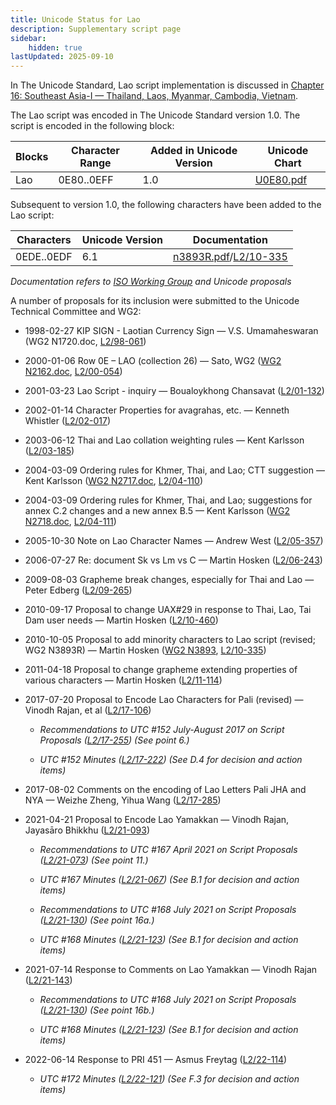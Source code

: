 ```yaml
---
title: Unicode Status for Lao
description: Supplementary script page
sidebar:
    hidden: true
lastUpdated: 2025-09-10
---
```


In The Unicode Standard, Lao script implementation is discussed in [Chapter 16: Southeast Asia-I — Thailand, Laos, Myanmar, Cambodia, Vietnam](https://www.unicode.org/versions/latest/core-spec/chapter-16/#G10988).

[comment]: # (end of intro)

[comment]: # (start of blocks)

The Lao script was encoded in The Unicode Standard version 1.0. The script is encoded in the following block:

| Blocks | Character Range | Added in Unicode Version | Unicode Chart |
| ------ | --------------- | ------------------------ | ------------- |
| Lao | 0E80..0EFF | 1.0 | [U0E80.pdf](http://www.unicode.org/charts/PDF/U0E80.pdf) |

[comment]: # (end of blocks)

[comment]: # (start of chars)

Subsequent to version 1.0, the following characters have been added to the Lao script:

| Characters | Unicode Version | Documentation |
| ---------- | --------------- | ------------- |
| 0EDE..0EDF | 6.1 | [n3893R.pdf](https://www.unicode.org/wg2/docs/n3893.pdf)/[L2/10-335](http://www.unicode.org/cgi-bin/GetMatchingDocs.pl?L2/10-335) |

_Documentation refers to [ISO Working Group](https://www.unicode.org/wg2/) and Unicode proposals_

[comment]: # (end of chars)

[comment]: # (start of rest)

A number of proposals for its inclusion were submitted to the Unicode Technical Committee and WG2:

- 1998-02-27 KIP SIGN - Laotian Currency Sign — V.S. Umamaheswaran (WG2 N1720.doc, [L2/98-061](http://www.unicode.org/L2/L1998/98061.pdf))

- 2000-01-06 Row 0E – LAO (collection 26) — Sato,  WG2 ([WG2 N2162.doc](https://www.unicode.org/wg2/docs/n2162.doc), [L2/00-054](http://www.unicode.org/cgi-bin/GetMatchingDocs.pl?L2/00-054))

- 2001-03-23 Lao Script - inquiry — Boualoykhong Chansavat ([L2/01-132](http://www.unicode.org/cgi-bin/GetMatchingDocs.pl?L2/01-132))

- 2002-01-14 Character Properties for avagrahas, etc. — Kenneth Whistler ([L2/02-017](http://www.unicode.org/cgi-bin/GetMatchingDocs.pl?L2/02-017))

- 2003-06-12 Thai and Lao collation weighting rules — Kent Karlsson ([L2/03-185](http://www.unicode.org/cgi-bin/GetMatchingDocs.pl?L2/03-185))

- 2004-03-09 Ordering rules for Khmer, Thai, and Lao; CTT suggestion — Kent Karlsson ([WG2 N2717.doc](https://www.unicode.org/wg2/docs/n2717.doc), [L2/04-110](http://www.unicode.org/cgi-bin/GetMatchingDocs.pl?L2/04-110))

- 2004-03-09 Ordering rules for Khmer, Thai, and Lao; suggestions for annex C.2 changes and a new annex B.5 — Kent Karlsson ([WG2 N2718.doc](https://www.unicode.org/wg2/docs/n2718.doc), [L2/04-111](http://www.unicode.org/cgi-bin/GetMatchingDocs.pl?L2/04-111))

- 2005-10-30 Note on Lao Character Names — Andrew West ([L2/05-357](http://www.unicode.org/cgi-bin/GetMatchingDocs.pl?L2/05-357))

- 2006-07-27 Re: document Sk vs Lm vs C — Martin Hosken ([L2/06-243](http://www.unicode.org/cgi-bin/GetMatchingDocs.pl?L2/06-243))

- 2009-08-03 Grapheme break changes, especially for Thai and Lao — Peter Edberg ([L2/09-265](http://www.unicode.org/cgi-bin/GetMatchingDocs.pl?L2/09-265))

- 2010-09-17 Proposal to change UAX#29 in response to Thai, Lao, Tai Dam user needs — Martin Hosken ([L2/10-460](http://www.unicode.org/cgi-bin/GetMatchingDocs.pl?L2/10-460))

- 2010-10-05 Proposal to add minority characters to Lao script (revised; WG2 N3893R) — Martin Hosken  ([WG2 N3893](https://www.unicode.org/wg2/docs/n3893.pdf), [L2/10-335](http://www.unicode.org/cgi-bin/GetMatchingDocs.pl?L2/10-335))

- 2011-04-18 Proposal to change grapheme extending properties of various characters — Martin Hosken  ([L2/11-114](http://www.unicode.org/cgi-bin/GetMatchingDocs.pl?L2/11-114))

- 2017-07-20 Proposal to Encode Lao Characters for Pali (revised) — Vinodh Rajan, et al ([L2/17-106](http://www.unicode.org/cgi-bin/GetMatchingDocs.pl?L2/17-106))

  - _Recommendations to UTC #152 July-August 2017 on Script Proposals ([L2/17-255](http://www.unicode.org/cgi-bin/GetMatchingDocs.pl?L2/17-255)) (See point 6.)_

  - _UTC #152 Minutes ([L2/17-222](http://www.unicode.org/L2/L2017/17222.htm)) (See D.4 for decision and action items)_

- 2017-08-02 Comments on the encoding of Lao Letters Pali JHA and NYA — Weizhe Zheng, Yihua Wang ([L2/17-285](http://www.unicode.org/cgi-bin/GetMatchingDocs.pl?L2/17-285))

- 2021-04-21 Proposal to Encode Lao Yamakkan — Vinodh Rajan, Jayasāro Bhikkhu ([L2/21-093](http://www.unicode.org/cgi-bin/GetMatchingDocs.pl?L2/21-093))

  - _Recommendations to UTC #167 April 2021 on Script Proposals ([L2/21-073](http://www.unicode.org/L2/L2021/21073-script-adhoc-rept.pdf)) (See point 11.)_

  - _UTC #167 Minutes ([L2/21-067](https://www.unicode.org/L2/L2021/21066.htm)) (See B.1 for decision and action items)_

  - _Recommendations to UTC #168 July 2021 on Script Proposals ([L2/21-130](http://www.unicode.org/L2/L2021/21130-script-adhoc-rept.pdf)) (See point 16a.)_

  - _UTC #168 Minutes ([L2/21-123](http://www.unicode.org/L2/L2021/21123.htm)) (See B.1 for decision and action items)_

- 2021-07-14 Response to Comments on Lao Yamakkan — Vinodh Rajan ([L2/21-143](http://www.unicode.org/cgi-bin/GetMatchingDocs.pl?L2/21-143))

  - _Recommendations to UTC #168 July 2021 on Script Proposals ([L2/21-130](http://www.unicode.org/L2/L2021/21130-script-adhoc-rept.pdf)) (See point 16b.)_

  - _UTC #168 Minutes ([L2/21-123](http://www.unicode.org/L2/L2021/21123.htm)) (See B.1 for decision and action items)_

- 2022-06-14 Response to PRI 451 — Asmus Freytag ([L2/22-114](http://www.unicode.org/cgi-bin/GetMatchingDocs.pl?L2/22-114))

  - _UTC #172 Minutes ([L2/22-121](https://www.unicode.org/L2/L2022/22121.htm)) (See F.3 for decision and action items)_
